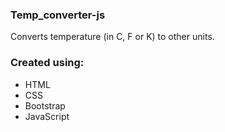 ### Temp_converter-js
Converts temperature (in C, F or K) to other units.

### Created using: ###
- HTML
- CSS
- Bootstrap
- JavaScript
